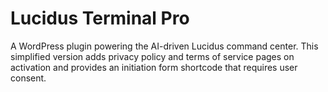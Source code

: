 # Lucidus Terminal Pro

A WordPress plugin powering the AI-driven Lucidus command center. This simplified version adds privacy policy and terms of service pages on activation and provides an initiation form shortcode that requires user consent.
